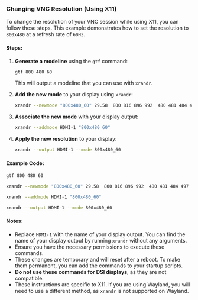 ### Changing VNC Resolution (Using X11)

To change the resolution of your VNC session while using X11, you can follow these steps. This example demonstrates how to set the resolution to `800x480` at a refresh rate of `60Hz`.

#### Steps:

1. **Generate a modeline** using the `gtf` command:
    ```bash
    gtf 800 480 60
    ```
    This will output a modeline that you can use with `xrandr`.

2. **Add the new mode** to your display using `xrandr`:
    ```bash
    xrandr --newmode "800x480_60" 29.58  800 816 896 992  480 481 484 497  -HSync +Vsync
    ```

3. **Associate the new mode** with your display output:
    ```bash
    xrandr --addmode HDMI-1 "800x480_60"
    ```

4. **Apply the new resolution** to your display:
    ```bash
    xrandr --output HDMI-1 --mode 800x480_60
    ```

#### Example Code:

```bash
gtf 800 480 60

xrandr --newmode "800x480_60" 29.58  800 816 896 992  480 481 484 497  -HSync +Vsync

xrandr --addmode HDMI-1 "800x480_60"

xrandr --output HDMI-1 --mode 800x480_60
```

#### Notes:
- Replace `HDMI-1` with the name of your display output. You can find the name of your display output by running `xrandr` without any arguments.
- Ensure you have the necessary permissions to execute these commands.
- These changes are temporary and will reset after a reboot. To make them permanent, you can add the commands to your startup scripts.
- **Do not use these commands for DSI displays**, as they are not compatible.
- These instructions are specific to X11. If you are using Wayland, you will need to use a different method, as `xrandr` is not supported on Wayland.